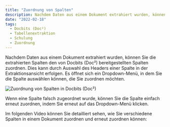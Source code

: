 ```yaml
---
title: "Zuordnung von Spalten"
description: Nachdem Daten aus einem Dokument extrahiert wurden, können Sie die extrahierten Spalten den von Docbits (Doc²) bereitgestellten Spalten zuordnen. Dies kann durch Auswahl des Headers einer Spalte in der Extraktionsansicht erfolgen. Es öffnet sich ein Dropdown-Menü, in dem Sie die Spalte auswählen können, die Sie zuordnen möchten.
date: "2022-02-18"
tags:
  - Docbits (Doc²)
  - Tabellenextraktion
  - Schulung
  - Zuordnung
---
```


Nachdem Daten aus einem Dokument extrahiert wurden, können Sie die extrahierten Spalten den von Docbits (Doc²) bereitgestellten Spalten zuordnen. Dies kann durch Auswahl des Headers einer Spalte in der Extraktionsansicht erfolgen. Es öffnet sich ein Dropdown-Menü, in dem Sie die Spalte auswählen können, die Sie zuordnen möchten.

![Zuordnung von Spalten in Docbits (Doc²)](/_images/docbits/image-8-1024x790.png "Zuordnung von Spalten in Docbits (Doc²)")

Wenn eine Spalte falsch zugeordnet wurde, können Sie die Spalte einfach erneut zuordnen, indem Sie erneut auf das Dropdown-Menü klicken.

Im folgenden Video können Sie detailliert sehen, wie Sie verschiedene Spalten in einem Dokument zuordnen und erneut zuordnen können:
